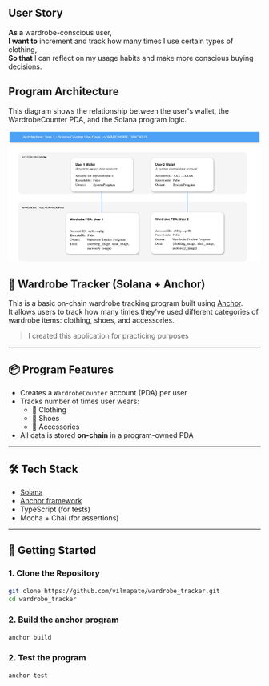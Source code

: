 ## User Story

**As a** wardrobe-conscious user,  
**I want to** increment and track how many times I use certain types of clothing,  
**So that** I can reflect on my usage habits and make more conscious buying decisions.

## Program Architecture

This diagram shows the relationship between the user's wallet, the WardrobeCounter PDA, and the Solana program logic.

![Wardrobe Tracker Architecture](./docs/CounterUseCaseSolana.png)

## 🧵 Wardrobe Tracker (Solana + Anchor)

This is a basic on-chain wardrobe tracking program built using [Anchor](https://book.anchor-lang.com/).  
It allows users to track how many times they’ve used different categories of wardrobe items: clothing, shoes, and accessories.

> I created this application for practicing purposes

---

## 📦 Program Features

- Creates a `WardrobeCounter` account (PDA) per user
- Tracks number of times user wears:
  - 👕 Clothing
  - 👠 Shoes
  - 💍 Accessories
- All data is stored **on-chain** in a program-owned PDA

---

## 🛠 Tech Stack

- [Solana](https://solana.com/)
- [Anchor framework](https://book.anchor-lang.com/)
- TypeScript (for tests)
- Mocha + Chai (for assertions)

---

## 🚀 Getting Started

### 1. Clone the Repository

```bash
git clone https://github.com/vilmapato/wardrobe_tracker.git
cd wardrobe_tracker
```

### 2. Build the anchor program

```bash
anchor build
```

### 2. Test the program

```bash
anchor test
```
